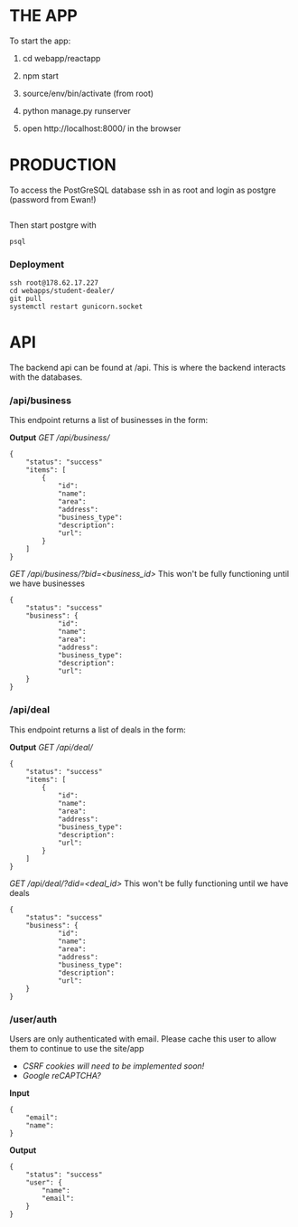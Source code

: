 # THE APP
To start the app:

1. cd webapp/reactapp
2. npm start

3. source/env/bin/activate (from root)
4. python manage.py runserver
5. open http://localhost:8000/ in the browser


# PRODUCTION
To access the PostGreSQL database ssh in as root and login as postgre
(password from Ewan!)

```su - postgre
```
Then start postgre with

```
psql
```

### Deployment
```
ssh root@178.62.17.227
cd webapps/student-dealer/
git pull
systemctl restart gunicorn.socket
```


# API
The backend api can be found at /api. This is where the backend interacts with the databases.

### /api/business
This endpoint returns a list of businesses in the form:

**Output**
*GET /api/business/*
```
{
    "status": "success"
    "items": [
        {
            "id":
            "name":
            "area":
            "address":
            "business_type":
            "description":
            "url":
        }
    ]
}
```

*GET /api/business/?bid=<business_id>*
This won't be fully functioning until we have businesses
```
{
    "status": "success"
    "business": {
            "id":
            "name":
            "area":
            "address":
            "business_type":
            "description":
            "url":
    }
}
```

### /api/deal
This endpoint returns a list of deals in the form:

**Output**
*GET /api/deal/*
```
{
    "status": "success"
    "items": [
        {
            "id":
            "name":
            "area":
            "address":
            "business_type":
            "description":
            "url":
        }
    ]
}
```

*GET /api/deal/?did=<deal_id>*
This won't be fully functioning until we have deals
```
{
    "status": "success"
    "business": {
            "id":
            "name":
            "area":
            "address":
            "business_type":
            "description":
            "url":
    }
}
```

### /user/auth
Users are only authenticated with email.
Please cache this user to allow them to continue to use the site/app

- *CSRF cookies will need to be implemented soon!*
- *Google reCAPTCHA?*

**Input**
```
{
    "email":
    "name":
}
```

**Output**
```
{
    "status": "success"
    "user": {
        "name":
        "email":
    }
}
```
